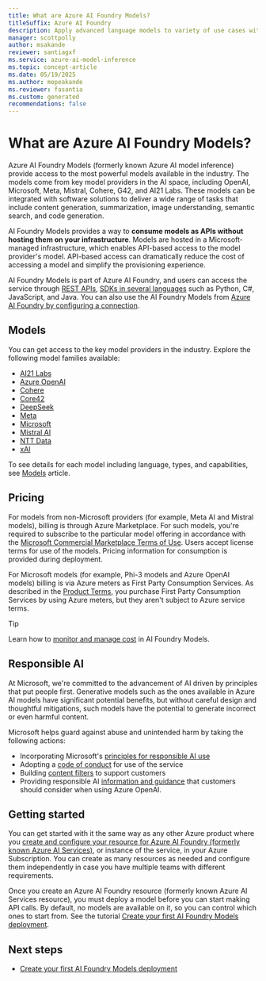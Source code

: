 ```yaml
---
title: What are Azure AI Foundry Models?
titleSuffix: Azure AI Foundry
description: Apply advanced language models to variety of use cases with Azure AI Foundry Models.
manager: scottpolly
author: msakande
reviewer: santiagxf
ms.service: azure-ai-model-inference
ms.topic: concept-article
ms.date: 05/19/2025
ms.author: mopeakande
ms.reviewer: fasantia
ms.custom: generated
recommendations: false
---
```


# What are Azure AI Foundry Models?

Azure AI Foundry Models (formerly known Azure AI model inference) provide access to the most powerful models available in the industry. The models come from key model providers in the AI space, including OpenAI, Microsoft, Meta, Mistral, Cohere, G42, and AI21 Labs. These models can be integrated with software solutions to deliver a wide range of tasks that include content generation, summarization, image understanding, semantic search, and code generation.

AI Foundry Models provides a way to **consume models as APIs without hosting them on your infrastructure**. Models are hosted in a Microsoft-managed infrastructure, which enables API-based access to the model provider's model. API-based access can dramatically reduce the cost of accessing a model and simplify the provisioning experience.

AI Foundry Models is part of Azure AI Foundry, and users can access the service through [REST APIs](./reference/reference-model-inference-api.md), [SDKs in several languages](supported-languages.md) such as Python, C#, JavaScript, and Java. You can also use the AI Foundry Models from [Azure AI Foundry by configuring a connection](how-to/configure-project-connection.md).

## Models

You can get access to the key model providers in the industry. Explore the following model families available:

- [AI21 Labs](concepts/models.md#ai21-labs)
- [Azure OpenAI](concepts/models.md#azure-openai)
- [Cohere](concepts/models.md#cohere)
- [Core42](concepts/models.md#core42)
- [DeepSeek](concepts/models.md#deepseek)
- [Meta](concepts/models.md#meta)
- [Microsoft](concepts/models.md#microsoft)
- [Mistral AI](concepts/models.md#mistral-ai)
- [NTT Data](concepts/models.md#ntt-data)
- [xAI](concepts/models.md#xai)

To see details for each model including language, types, and capabilities, see [Models](concepts/models.md) article.

## Pricing

For models from non-Microsoft providers (for example, Meta AI and Mistral models), billing is through Azure Marketplace. For such models, you're required to subscribe to the particular model offering in accordance with the [Microsoft Commercial Marketplace Terms of Use](/legal/marketplace/marketplace-terms). Users accept license terms for use of the models. Pricing information for consumption is provided during deployment.

For Microsoft models (for example, Phi-3 models and Azure OpenAI models) billing is via Azure meters as First Party Consumption Services. As described in the [Product Terms](https://www.microsoft.com/licensing/terms/welcome/welcomepage), you purchase First Party Consumption Services by using Azure meters, but they aren't subject to Azure service terms.

> [!TIP]
> Learn how to [monitor and manage cost](how-to/manage-costs.md) in AI Foundry Models.

## Responsible AI

At Microsoft, we're committed to the advancement of AI driven by principles that put people first. Generative models such as the ones available in Azure AI models have significant potential benefits, but without careful design and thoughtful mitigations, such models have the potential to generate incorrect or even harmful content. 

Microsoft helps guard against abuse and unintended harm by taking the following actions:

- Incorporating Microsoft's [principles for responsible AI use](https://www.microsoft.com/ai/responsible-ai)
- Adopting a [code of conduct](/legal/ai-code-of-conduct?context=/azure/ai-services/openai/context/context) for use of the service
- Building [content filters](/azure/ai-services/content-safety/overview) to support customers
- Providing responsible AI [information and guidance](/azure/ai-foundry/responsible-ai/openai/transparency-note) that customers should consider when using Azure OpenAI.

## Getting started

You can get started with it the same way as any other Azure product where you [create and configure your resource for Azure AI Foundry (formerly known Azure AI Services)](how-to/quickstart-create-resources.md), or instance of the service, in your Azure Subscription. You can create as many resources as needed and configure them independently in case you have multiple teams with different requirements.

Once you create an Azure AI Foundry resource (formerly known Azure AI Services resource), you must deploy a model before you can start making API calls. By default, no models are available on it, so you can control which ones to start from. See the tutorial [Create your first AI Foundry Models deployment](how-to/create-model-deployments.md).

## Next steps

- [Create your first AI Foundry Models deployment](how-to/create-model-deployments.md)
